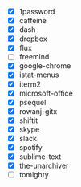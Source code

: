   - [x] 1password
  - [x] caffeine
  - [x] dash
  - [x] dropbox
  - [x] flux
  - [ ] freemind
  - [x] google-chrome
  - [x] istat-menus
  - [x] iterm2
  - [x] microsoft-office
  - [x] psequel
  - [x] rowanj-gitx
  - [x] shiftit
  - [x] skype
  - [x] slack
  - [x] spotify
  - [x] sublime-text
  - [x] the-unarchiver
  - [ ] tomighty
